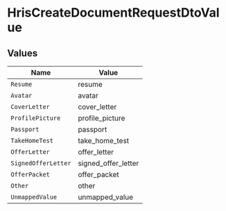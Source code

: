 # HrisCreateDocumentRequestDtoValue


## Values

| Name                | Value               |
| ------------------- | ------------------- |
| `Resume`            | resume              |
| `Avatar`            | avatar              |
| `CoverLetter`       | cover_letter        |
| `ProfilePicture`    | profile_picture     |
| `Passport`          | passport            |
| `TakeHomeTest`      | take_home_test      |
| `OfferLetter`       | offer_letter        |
| `SignedOfferLetter` | signed_offer_letter |
| `OfferPacket`       | offer_packet        |
| `Other`             | other               |
| `UnmappedValue`     | unmapped_value      |
